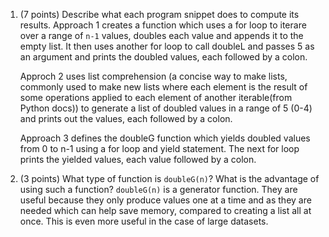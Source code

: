 
1. (7 points) Describe what each program snippet does to compute its results.
    Approach 1 creates a function which uses a for loop to iterare over a range of `n-1`
    values, doubles each value and appends it to the empty list. It then uses another for
    loop to call doubleL and passes 5 as an argument and prints the doubled values, each
    followed by a colon.

    Approch 2 uses list comprehension (a concise way to make lists, commonly used to make
    new lists where each element is the result of some operations applied to each element
    of another iterable(from Python docs)) to generate a list of doubled values in a range
    of 5 (0-4) and prints out the values, each followed by a colon.

    Approach 3 defines the doubleG function which yields doubled values from 0 to n-1 using
    a for loop and yield statement. The next for loop prints the yielded values, each value 
    followed by a colon.

2. (3 points) What type of function is `doubleG(n)`? What is the advantage of using such a function?
    `doubleG(n)` is a generator function. They are useful because they only produce values
    one at a time and as they are needed which can help save memory, compared to creating
    a list all at once. This is even more useful in the case of large datasets.
